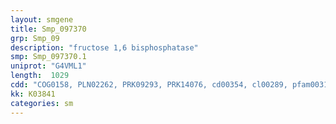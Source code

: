 ```yaml
---
layout: smgene
title: Smp_097370
grp: Smp_09
description: "fructose 1,6 bisphosphatase"
smp: Smp_097370.1
uniprot: "G4VML1"
length:  1029
cdd: "COG0158, PLN02262, PRK09293, PRK14076, cd00354, cl00289, pfam00316"
kk: K03841
categories: sm
---
```

